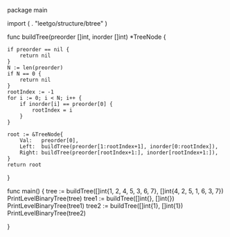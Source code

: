 package main

import (
	. "leetgo/structure/btree"
)

func buildTree(preorder []int, inorder []int) *TreeNode {

	if preorder == nil {
		return nil
	}
	N := len(preorder)
	if N == 0 {
		return nil
	}
	rootIndex := -1
	for i := 0; i < N; i++ {
		if inorder[i] == preorder[0] {
			rootIndex = i
		}
	}

	root := &TreeNode{
		Val:   preorder[0],
		Left:  buildTree(preorder[1:rootIndex+1], inorder[0:rootIndex]),
		Right: buildTree(preorder[rootIndex+1:], inorder[rootIndex+1:]),
	}
	return root
}

func main() {
	tree := buildTree([]int{1, 2, 4, 5, 3, 6, 7}, []int{4, 2, 5, 1, 6, 3, 7})
	PrintLevelBinaryTree(tree)
	tree1 := buildTree([]int{}, []int{})
	PrintLevelBinaryTree(tree1)
	tree2 := buildTree([]int{1}, []int{1})
	PrintLevelBinaryTree(tree2)

}
